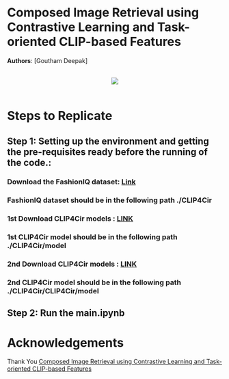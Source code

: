 # Composed Image Retrieval using Contrastive Learning and Task-oriented CLIP-based Features

**Authors**:
[Goutham Deepak]


<br/>

<div align = center>
<img src="./assets/demo1.png">
</div>

<br/>

# Steps to Replicate
## Step 1: Setting up the environment and getting the pre-requisites ready before the running of the code.: 
### Download the FashionIQ dataset: [Link](https://drive.google.com/drive/folders/1DVb606AG1aP9QZ-VIy9qRGaSz-VnbrYq?usp=sharing)<br>
### FashionIQ dataset should be in the following path ./CLIP4Cir<br>
### 1st Download CLIP4Cir models : [LINK](https://drive.google.com/drive/folders/1-ULTy3jocqbxPgw6cOG4FM8jgXojm8kJ?usp=sharing)<br>
### 1st CLIP4Cir model should be in the following path ./CLIP4Cir/model<br>
### 2nd Download CLIP4Cir models : [LINK](https://drive.google.com/drive/folders/1-IE_O_lSupP-k1FqMVU8NBRmBSUHs5jI?usp=sharing)<br>
### 2nd CLIP4Cir model should be in the following path ./CLIP4Cir/CLIP4Cir/model <br>
## Step 2: Run the main.ipynb 
# Acknowledgements
Thank You [Composed Image Retrieval using Contrastive Learning and Task-oriented CLIP-based Features]([https://github.com/joeyz0z/MeaCap?tab=readme-ov-file#inference](https://github.com/ABaldrati/CLIP4Cir/tree/master))
